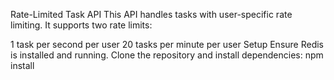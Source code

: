 Rate-Limited Task API
This API handles tasks with user-specific rate limiting. It supports two rate limits:

1 task per second per user
20 tasks per minute per user
Setup
Ensure Redis is installed and running.
Clone the repository and install dependencies:
npm install

